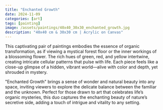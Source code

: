 ```yaml
---
title: "Enchanted Growth"
date: 2024-11-09
categories: [art]
tags: [painting]
image: /assets/paintings/40x40_30x30_enchanted_growth.jpg
description: "40x40 cm & 30x30 cm | Acrylic on Canvas"
---
```


This captivating pair of paintings embodies the essence of organic transformation, as if viewing a mystical forest floor or the inner workings of a blossoming flower. The rich hues of green, red, and yellow intertwine, creating intricate cellular patterns that pulse with life. Each piece feels like a close-up glimpse of a hidden, vibrant world—alive with color and depth, yet shrouded in mystery.

"Enchanted Growth" brings a sense of wonder and natural beauty into any space, inviting viewers to explore the delicate balance between the familiar and the unknown. Perfect for those drawn to art that celebrates life’s organic mysteries, this duo captures the enchanting beauty of nature’s secretive side, adding a touch of intrigue and vitality to any setting.




